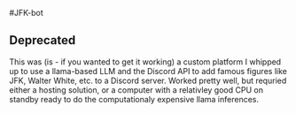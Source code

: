 #JFK-bot
## Deprecated
This was (is - if you wanted to get it working) a custom platform I whipped up to use a llama-based LLM and the Discord API to add famous figures like JFK, Walter White, etc. to a Discord server. Worked pretty well, but requried either a hosting solution, or a computer with a relativley good CPU on standby ready to do the computationaly expensive llama inferences. 
